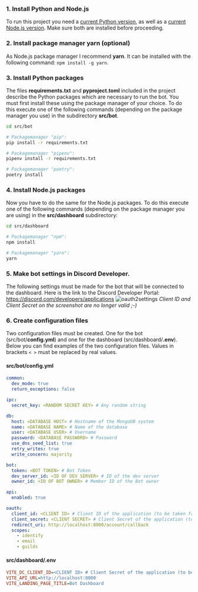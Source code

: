 ### 1. Install Python and Node.js
To run this project you need a [current Python version](https://www.python.org/downloads/), as well as a [current Node.js version](https://nodejs.org/en/download/). Make sure both are installed before proceeding.

### 2. Install package manager **yarn** (optional)
As Node.js package manager I recommend **yarn**. It can be installed with the following command: `npm install -g yarn`.

### 3. Install Python packages
The files **requirements.txt** and **pyproject.toml** included in the project describe the Python packages which are necessary to run the bot. You must first install these using the package manager of your choice. To do this execute one of the following commands (depending on the package manager you use) in the subdirectory **src/bot**.
```sh
cd src/bot

# Packagemanager "pip":
pip install -r requirements.txt

# Packagemanager "pipenv":
pipenv install -r requirements.txt

# Packagemanager "poetry":
poetry install
```

### 4. Install Node.js packages
Now you have to do the same for the Node.js packages. To do this execute one of the following commands (depending on the package manager you are using) in the **src/dashboard** subdirectory:
```sh
cd src/dashboard

# Packagemanager "npm":
npm install

# Packagemanager "yarn":
yarn
```

### 5. Make bot settings in Discord Developer.
The following settings must be made for the bot that will be connected to the dashboard. Here is the link to the Discord Developer Portal: https://discord.com/developers/applications
![oauth2settings](https://user-images.githubusercontent.com/39554311/178496754-b05724d4-b64d-4799-8094-ce8d1c9a88a9.jpg)
*Client ID and Client Secret on the screenshot are no longer valid ;-)*

### 6. Create configuration files
Two configuration files must be created. One for the bot (src/bot/**config.yml**) and one for the dashboard (src/dashboard/**.env**). Below you can find examples of the two configuration files. Values in brackets `< >` must be replaced by real values.
#### src/bot/**config.yml**
```yml
common:
  dev_mode: true
  return_exceptions: false

ipc:
  secret_key: <RANDOM SECRET KEY> # Any random string

db:
  host: <DATABASE HOST> # Hostname of the MongoDB system
  name: <DATABASE NAME> # Name of the database
  user: <DATABASE USER> # Username
  password: <DATABASE PASSWORD> # Password
  use_dns_seed_list: true
  retry_writes: true
  write_concern: majority

bot:
  token: <BOT TOKEN> # Bot Token
  dev_server_id: <ID OF DEV SERVER> # ID of the dev server
  owner_id: <ID OF BOT OWNER> # Member ID of the Bot owner

api:
  enabled: true

oauth:
  client_id: <CLIENT ID> # Client ID of the application (to be taken from the Discord Developer Portal)
  client_secret: <CLIENT SECRET> # Client Secret of the application (to be taken from the Discord Developer Portal)
  redirect_uri: http://localhost:8000/account/callback
  scopes:
    - identify
    - email
    - guilds
```

#### src/dashboard/**.env**
```ini
VITE_DC_CLIENT_ID=<CLIENT ID> # Client Secret of the application (to be taken from the Discord Developer Portal)
VITE_API_URL=http://localhost:8000
VITE_LANDING_PAGE_TITLE=Bot Dashboard
```
